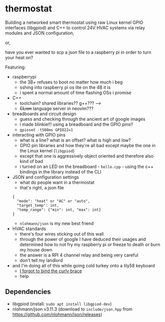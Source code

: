 # thermostat
Building a networked smart thermostat using raw Linux kernel GPIO interfaces (libgpiod) and C++ to control 24V HVAC systems via relay modules and JSON configuration,

or,

have you ever wanted to scp a json file to a raspberry pi in order to turn your heat on?

Featuring:
* raspberrypi
    * the 3B+ refuses to boot no matter how much i beg
    * sshing into raspberry pi os lite on the 4B it is
    * i spent a normal amount of time flashing OSs i promise
* C++
    <!-- * what the hell is cross compilation -->
    <!-- * toolchain? shared libraries?? g++??? CMake???? -->
    * toolchain? shared libraries?? g++??? -->
    * ~~CLion~~ language server in neovim???
* breadboards and circuit design
    * guess and checking through the ancient art of google images
    * i made blinkie!!! using a breadboard and the GPIO pins!!
    * `gpioset -t500ms GPIO22=1`
* interacting with GPIO pins
    * what is a line? what is an offset? what is high and low?
    * GPIO pin libraries and how they're all bad except maybe the one in the Linux kernel (`libgpiod`)
    * except that one is aggressively object oriented and therefore also kind of bad
    * i turned on an LED on the breadboard - `hello.cpp` - using the c++ bindings in the library instead of the CLI
* JSON and configuration settings
    * what do people want in a thermostat
    * that's right, a json file
    ```
    {
      "mode": "heat" or "AC" or "auto",
      "target_temp": int,
      "temp_range": {"min": int, "max": int}
    }
    ```
    * `nlohmann/json` is my new best friend
* HVAC standards
    * there's four wires sticking out of this wall
    * through the power of google I have deduced their usages and determined how to not fry my raspberry pi *or* freeze to death *or* burn my house down
    * the answer is a RPI 4 channel relay and being very careful
    * don't tell my landlord
* and I'm doing all of this while going cold turkey onto a lily58 keyboard
    * [I forgot to bind the curly brace](https://github.com/ains-arch/keyboard-config)
    * help

## Dependencies
- libgpiod (install: `sudo apt install libgpiod-dev`)
- nlohmann/json v3.11.3 (download to `include/json.hpp` from https://github.com/nlohmann/json/releases)
